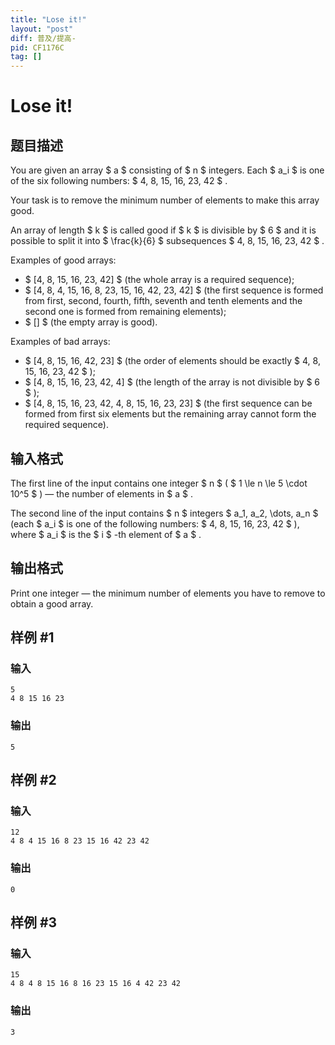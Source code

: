 ```yaml
---
title: "Lose it!"
layout: "post"
diff: 普及/提高-
pid: CF1176C
tag: []
---
```


# Lose it!

## 题目描述

You are given an array $ a $ consisting of $ n $ integers. Each $ a_i $ is one of the six following numbers: $ 4, 8, 15, 16, 23, 42 $ .

Your task is to remove the minimum number of elements to make this array good.

An array of length $ k $ is called good if $ k $ is divisible by $ 6 $ and it is possible to split it into $ \frac{k}{6} $ subsequences $ 4, 8, 15, 16, 23, 42 $ .

Examples of good arrays:

- $ [4, 8, 15, 16, 23, 42] $ (the whole array is a required sequence);
- $ [4, 8, 4, 15, 16, 8, 23, 15, 16, 42, 23, 42] $ (the first sequence is formed from first, second, fourth, fifth, seventh and tenth elements and the second one is formed from remaining elements);
- $ [] $ (the empty array is good).

Examples of bad arrays:

- $ [4, 8, 15, 16, 42, 23] $ (the order of elements should be exactly $ 4, 8, 15, 16, 23, 42 $ );
- $ [4, 8, 15, 16, 23, 42, 4] $ (the length of the array is not divisible by $ 6 $ );
- $ [4, 8, 15, 16, 23, 42, 4, 8, 15, 16, 23, 23] $ (the first sequence can be formed from first six elements but the remaining array cannot form the required sequence).

## 输入格式

The first line of the input contains one integer $ n $ ( $ 1 \le n \le 5 \cdot 10^5 $ ) — the number of elements in $ a $ .

The second line of the input contains $ n $ integers $ a_1, a_2, \dots, a_n $ (each $ a_i $ is one of the following numbers: $ 4, 8, 15, 16, 23, 42 $ ), where $ a_i $ is the $ i $ -th element of $ a $ .

## 输出格式

Print one integer — the minimum number of elements you have to remove to obtain a good array.

## 样例 #1

### 输入

```
5
4 8 15 16 23

```

### 输出

```
5

```

## 样例 #2

### 输入

```
12
4 8 4 15 16 8 23 15 16 42 23 42

```

### 输出

```
0

```

## 样例 #3

### 输入

```
15
4 8 4 8 15 16 8 16 23 15 16 4 42 23 42

```

### 输出

```
3

```

